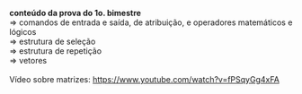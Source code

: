 <b>conteúdo da prova do 1o. bimestre </b><br/>
	=> comandos de entrada e saída, de atribuição, e operadores matemáticos e lógicos<br/>
	=> estrutura de seleção<br/>
	=> estrutura de repetição<br/>
	=> vetores<br/>
	<br/>
	Vídeo sobre matrizes: https://www.youtube.com/watch?v=fPSqyGg4xFA
